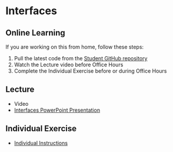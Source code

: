 # Interfaces

## Online Learning
If you are working on this from home, follow these steps:

1. Pull the latest code from the [Student GitHub repository](https://github.com/hylandtechoutreach/htc-cs-102)
1. Watch the Lecture video before Office Hours
1. Complete the Individual Exercise before or during Office Hours

## Lecture
- Video
- <a href="Interfaces.pptx" target="_blank">Interfaces PowerPoint Presentation</a>

## Individual Exercise
- [Individual Instructions](IndividualInstructions.md)